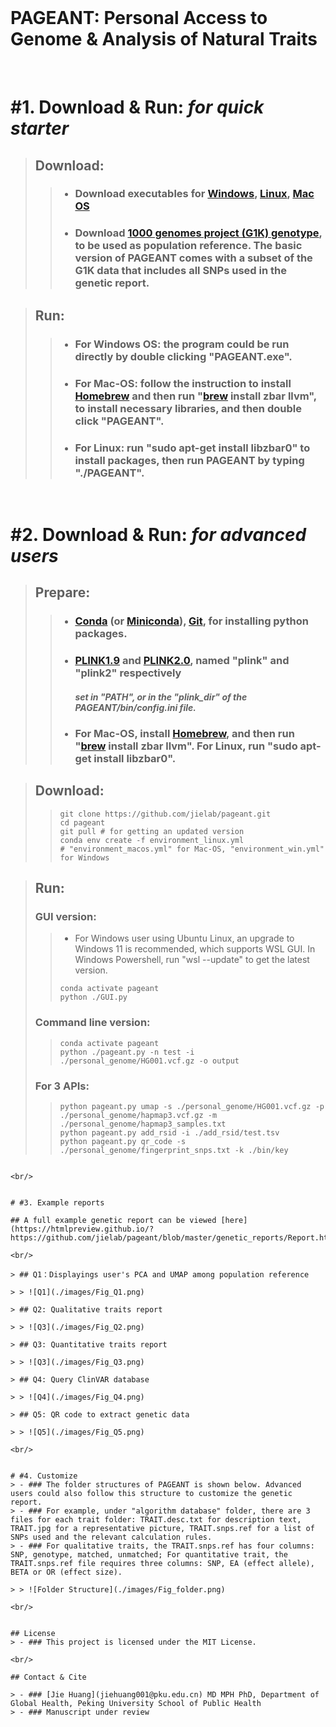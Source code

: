<br/>

# PAGEANT: Personal Access to Genome & Analysis of Natural Traits

<br/>

# #1. Download & Run: *for quick starter*

> ## Download:
> > - ### Download executables for [Windows](https://drive.google.com/file/d/1bALq5JRHLFtHZoZcZz2YDiOHf3RlL6Y_/view?usp=sharing), [Linux](https://drive.google.com/file/d/1zvgbGQJfpPJK3mL748cYrv83HgryEo-x/view?usp=sharing), [Mac OS](https://drive.google.com/file/d/18Pqs_NMOq5uXZunFSv2un72Tw3I5wyxX/view?usp=sharing)
> > - ### Download [1000 genomes project (G1K) genotype](https://www.internationalgenome.org), to be used as population reference. The basic version of PAGEANT comes with a subset of the G1K data that includes all SNPs used in the genetic report.

> ## Run:
> > - ### For Windows OS: the program could be run directly by double clicking "PAGEANT.exe".
> > - ### For Mac-OS: follow the instruction to install [Homebrew](https://raw.githubusercontent.com/Homebrew/install/HEAD/install.sh) and then run "[brew](https://brew.sh/) install zbar llvm", to install necessary libraries, and then double click "PAGEANT".
> > - ### For Linux: run "sudo apt-get install libzbar0" to install packages, then run PAGEANT by typing "./PAGEANT".

<br/>


# #2. Download & Run: *for advanced users*

> ## Prepare:
> > - ### [Conda](https://docs.conda.io/en/latest/) (or [Miniconda](https://docs.conda.io/en/latest/miniconda.html)), [Git](https://git-scm.com/), for installing python packages.
> > - ### [PLINK1.9](http://www.cog-genomics.org/plink/1.9/) and [PLINK2.0](http://www.cog-genomics.org/plink/2.0/), named "plink" and "plink2" respectively
> >		#### *set in "PATH", or in the "plink_dir" of the PAGEANT/bin/config.ini file.*
> > - ### For Mac-OS, install [Homebrew](https://raw.githubusercontent.com/Homebrew/install/HEAD/install.sh), and then run "[brew](https://brew.sh/) install zbar llvm". For Linux, run "sudo apt-get install libzbar0".

> ## Download: 
> > ```
> > git clone https://github.com/jielab/pageant.git
> > cd pageant
> > git pull # for getting an updated version
> > conda env create -f environment_linux.yml 
> > # "environment_macos.yml" for Mac-OS, "environment_win.yml" for Windows
> > ```

> ## Run:
> ### GUI version:
> > - For Windows user using Ubuntu Linux, an upgrade to Windows 11 is recommended, which supports WSL GUI. In Windows Powershell, run "wsl --update" to get the latest version.  
> > ```
> > conda activate pageant
> > python ./GUI.py
> > ```
> ### Command line version:
> > ```
> > conda activate pageant
> > python ./pageant.py -n test -i ./personal_genome/HG001.vcf.gz -o output
> > 
> >```
> ### For 3 APIs:
> > ```
> > python pageant.py umap -s ./personal_genome/HG001.vcf.gz -p ./personal_genome/hapmap3.vcf.gz -m ./personal_genome/hapmap3_samples.txt
> > python pageant.py add_rsid -i ./add_rsid/test.tsv
> > python pageant.py qr_code -s ./personal_genome/fingerprint_snps.txt -k ./bin/key
> > 
```

<br/>


# #3. Example reports 

## A full example genetic report can be viewed [here](https://htmlpreview.github.io/?https://github.com/jielab/pageant/blob/master/genetic_reports/Report.html). 

<br/>

> ## Q1：Displayings user's PCA and UMAP among population reference

> > ![Q1](./images/Fig_Q1.png)

> ## Q2: Qualitative traits report

> > ![Q3](./images/Fig_Q2.png)

> ## Q3: Quantitative traits report

> > ![Q3](./images/Fig_Q3.png)

> ## Q4: Query ClinVAR database

> > ![Q4](./images/Fig_Q4.png)

> ## Q5: QR code to extract genetic data

> > ![Q5](./images/Fig_Q5.png)

<br/>


# #4. Customize
> - ### The folder structures of PAGEANT is shown below. Advanced users could also follow this structure to customize the genetic report. 
> - ### For example, under "algorithm database" folder, there are 3 files for each trait folder: TRAIT.desc.txt for description text, TRAIT.jpg for a representative picture, TRAIT.snps.ref for a list of SNPs used and the relevant calculation rules. 
> - ### For qualitative traits, the TRAIT.snps.ref has four columns: SNP, genotype, matched, unmatched; For quantitative trait, the TRAIT.snps.ref file requires three columns: SNP, EA (effect allele), BETA or OR (effect size).

> > ![Folder Structure](./images/Fig_folder.png)

<br/>


## License
> - ### This project is licensed under the MIT License.

<br/>

## Contact & Cite

> - ### [Jie Huang](jiehuang001@pku.edu.cn) MD MPH PhD, Department of Global Health, Peking University School of Public Health
> - ### Manuscript under review
